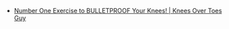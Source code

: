 - [Number One Exercise to BULLETPROOF Your Knees! | Knees Over Toes Guy](https://www.youtube.com/watch?v=1a6nfG69c9g)